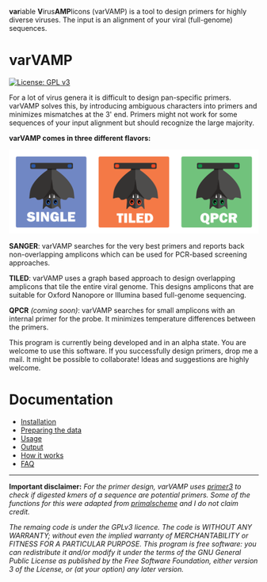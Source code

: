 **var**iable **V**irus**AMP**licons (varVAMP) is a tool to design primers for highly diverse viruses. The input is an alignment of your viral (full-genome) sequences.

# varVAMP

[![License: GPL v3](https://img.shields.io/badge/License-GPLv3-blue.svg)](https://www.gnu.org/licenses/gpl-3.0)

For a lot of virus genera it is difficult to design pan-specific primers. varVAMP solves this, by introducing ambiguous characters into primers and minimizes mismatches at the 3' end. Primers might not work for some sequences of your input alignment but should recognize the large majority.

**varVAMP comes in three different flavors:**

<img src="https://github.com/jonas-fuchs/varVAMP/blob/master/docs/varvamp.png" alt="varVAMP logo" />

**SANGER**: varVAMP searches for the very best primers and reports back non-overlapping amplicons which can be used for PCR-based screening approaches.

**TILED**: varVAMP uses a graph based approach to design overlapping amplicons that tile the entire viral genome. This designs amplicons that are suitable for Oxford Nanopore or Illumina based full-genome sequencing.

**QPCR** *(coming soon)*: varVAMP searches for small amplicons with an internal primer for the probe. It minimizes temperature differences between the primers.

This program is currently being developed and in an alpha state. You are welcome to use this software. If you successfully design primers, drop me a mail. It might be possible to collaborate! Ideas and suggestions are highly welcome.

# Documentation

* [Installation](https://github.com/jonas-fuchs/varVAMP/blob/master/docs/installation.md)
* [Preparing the data](https://github.com/jonas-fuchs/varVAMP/blob/master/docs/preparing_the_data.md)
* [Usage](https://github.com/jonas-fuchs/varVAMP/blob/master/docs/usage.md)
* [Output](https://github.com/jonas-fuchs/varVAMP/blob/master/docs/output.md)
* [How it works](https://github.com/jonas-fuchs/varVAMP/blob/master/docs/how_varvamp_works.md)
* [FAQ](https://github.com/jonas-fuchs/varVAMP/blob/master/docs/FAQ.md)

---

**Important disclaimer:**
*For the primer design, varVAMP uses [primer3](https://pypi.org/project/primer3-py/) to check if digested kmers of a sequence are potential primers. Some of the functions for this were adapted from [primalscheme](www.github.com/aresti/primalscheme) and I do not claim credit.*

*The remaing code is under the GPLv3 licence. The code is WITHOUT ANY WARRANTY; without even the implied warranty of MERCHANTABILITY or FITNESS FOR A PARTICULAR PURPOSE. This program is free software: you can redistribute it and/or modify it under the terms of the GNU General Public License as published by the Free Software Foundation, either version 3 of the License, or
(at your option) any later version.*
